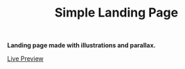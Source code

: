 <div align='center'><h1>Simple Landing Page</h1>
</div>
<br>

**Landing page made with illustrations and parallax.**

<div align='left'><a href="https://cn-works.github.io/Kucra-Landing-Page/">Live Preview</a>
</div>
